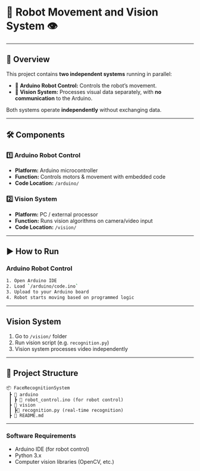 # 🤖 Robot Movement and Vision System 👁️

---

## 🚀 Overview

This project contains **two independent systems** running in parallel:

- 🔧 **Arduino Robot Control:** Controls the robot’s movement.
- 👀 **Vision System:** Processes visual data separately, with **no communication** to the Arduino.

Both systems operate **independently** without exchanging data.

---

## 🛠️ Components

### 1️⃣ Arduino Robot Control

- **Platform:** Arduino microcontroller  
- **Function:** Controls motors & movement with embedded code  
- **Code Location:** `/arduino/`  

### 2️⃣ Vision System

- **Platform:** PC / external processor  
- **Function:** Runs vision algorithms on camera/video input  
- **Code Location:** `/vision/`  

---

## ▶️ How to Run

### Arduino Robot Control

```bash
1. Open Arduino IDE  
2. Load `/arduino/code.ino`  
3. Upload to your Arduino board  
4. Robot starts moving based on programmed logic
```

---

## Vision System

1. Go to `/vision/` folder  
2. Run vision script (e.g. `recognition.py`)  
3. Vision system processes video independently

---

## 📂 Project Structure
```
📦 FaceRecognitionSystem
 ┣ 📂 arduino
 ┃ ┣ 📜 robot_control.ino (for robot control)
 ┣ 📂 vision
 ┃ ┣📜 recognition.py (real-time recognition)
 ┣ 📜 README.md
```
---

### Software Requirements
- Arduino IDE (for robot control)
- Python 3.x
- Computer vision libraries (OpenCV, etc.)
